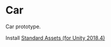 # Car

Car prototype.

Install [Standard Assets (for Unity 2018.4)](https://assetstore.unity.com/packages/essentials/asset-packs/standard-assets-for-unity-2018-4-32351)
